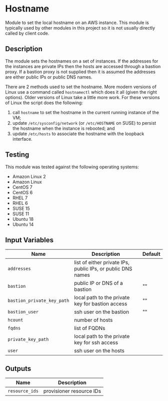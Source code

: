 # Hostname

Module to set the local hostname on an AWS instance. This module is typically
used by other modules in this project so it is not usually directly called by
client code.

## Description

The module sets the hostnames on a set of instances. If the addresses for the
instances are private IPs then the hosts are accessed through a bastion proxy.
If a bastion proxy is not supplied then it is assumed the addresses are either
public IPs or public DNS names.

There are 2 methods used to set the hostname. More modern versions of Linux use
a command called `hostnamectl` which does it all (given the right options).
Older versions of Linux take a little more work. For these versions of Linux
the script does the following:
1. call `hostname` to set the hostname in the current running instance of the
   VM;
1. update `/etc/sysconfig/network` (or `/etc/HOSTNAME` on SUSE) to persist the
   hostname when the instance is rebooted; and
1. update `/etc/hosts` to associate the hostname with the loopback interface.

## Testing

This module was tested against the following operating systems:
* Amazon Linux 2
* Amazon Linux
* CentOS 7
* CentOS 6
* RHEL 7
* RHEL 6
* SUSE 15
* SUSE 11
* Ubuntu 18
* Ubuntu 14

## Input Variables

| Name | Description | Default |
| ---- | ----------- | ------- |
| `addresses` | list of either private IPs, public IPs, or public DNS names | |
| `bastion` | public IP or DNS of a bastion | "" |
| `bastion_private_key_path` | local path to the private key for bastion access | "" |
| `bastion_user` | ssh user on the bastion | "" |
| `hcount` | number of hosts | |
| `fqdns` | list of FQDNs | | |
| `private_key_path` | local path to the private key for ssh access | |
| `user` | ssh user on the hosts | |

## Outputs

| Name | Description |
| ---- | ----------- |
| `resource_ids` | provisioner resource IDs |

